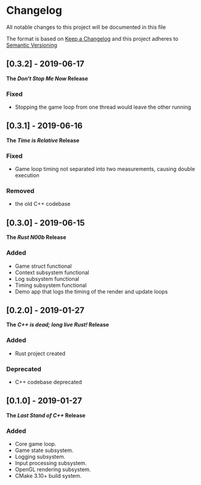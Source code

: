 # Changelog
All notable changes to this project will be documented in this file

The format is based on [Keep a Changelog](https://keepachangelog.com/en/1.0.0/)
and this project adheres to [Semantic Versioning](https://semver.org/spec/v2.0.0.html)


## [0.3.2] - 2019-06-17
**The *Don't Stop Me Now* Release**

### Fixed
- Stopping the game loop from one thread would leave the other running


## [0.3.1] - 2019-06-16
**The *Time is Relative* Release**

### Fixed
- Game loop timing not separated into two measurements, causing double execution

### Removed
- the old C++ codebase


## [0.3.0] - 2019-06-15
**The *Rust N00b* Release**

### Added
- Game struct functional
- Context subsystem functional
- Log subsystem functional
- Timing subsystem functional
- Demo app that logs the timing of the render and update loops


## [0.2.0] - 2019-01-27
**The *C++ is dead; long live Rust!* Release**

### Added
- Rust project created

### Deprecated
- C++ codebase deprecated


## [0.1.0] - 2019-01-27
**The *Last Stand of C++* Release**

### Added
- Core game loop.
- Game state subsystem.
- Logging subsystem.
- Input processing subsystem.
- OpenGL rendering subsystem.
- CMake 3.10+ build system.
